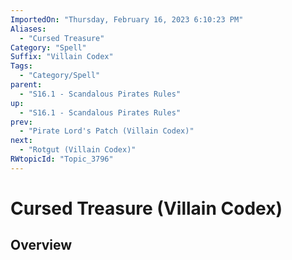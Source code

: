 ```yaml
---
ImportedOn: "Thursday, February 16, 2023 6:10:23 PM"
Aliases:
  - "Cursed Treasure"
Category: "Spell"
Suffix: "Villain Codex"
Tags:
  - "Category/Spell"
parent:
  - "S16.1 - Scandalous Pirates Rules"
up:
  - "S16.1 - Scandalous Pirates Rules"
prev:
  - "Pirate Lord's Patch (Villain Codex)"
next:
  - "Rotgut (Villain Codex)"
RWtopicId: "Topic_3796"
---
```

# Cursed Treasure (Villain Codex)
## Overview
